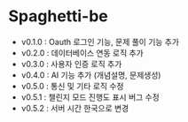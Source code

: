 # Spaghetti-be

- v0.1.0 : Oauth 로그인 기능, 문제 풀이 기능 추가
- v0.2.0 : 데이터베이스 연동 로직 추가
- v0.3.0 : 사용자 인증 로직 추가
- v0.4.0 : AI 기능 추가 (개념설명, 문제생성)
- v0.5.0 : 통신 및 기타 로직 수정
- v0.5.1 : 챌린지 모드 진행도 표시 버그 수정
- v0.5.2 : 서버 시간 한국으로 변경